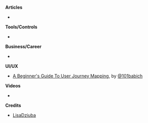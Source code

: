 
**Articles**

* 

**Tools/Controls**

* 

**Business/Career**

* 

**UI/UX**

* [A Beginner's Guide To User Journey Mapping](http://babich.biz/user-journey-map/), by [@101babich](https://twitter.com/101babich)

**Videos**

* 

**Credits**

* [LisaDziuba](https://github.com/lisadziuba)
